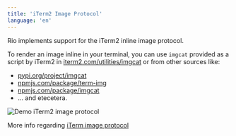 ```yaml
---
title: 'iTerm2 Image Protocol'
language: 'en'
---
```


Rio implements support for the iTerm2 inline image protocol.

To render an image inline in your terminal, you can use `imgcat` provided as a script by iTerm2 in [iterm2.com/utilities/imgcat](https://iterm2.com/utilities/imgcat) or from other sources like:

- [pypi.org/project/imgcat](https://pypi.org/project/imgcat/)
- [npmjs.com/package/term-img](https://www.npmjs.com/package/term-img)
- [npmjs.com/package/imgcat](https://www.npmjs.com/package/imgcat)
- ... and etecetera.

![Demo iTerm2 image protocol](/assets/features/demo-iterm2-image-protocol.png)

More info regarding [iTerm image protocol](https://iterm2.com/documentation-images.html)
